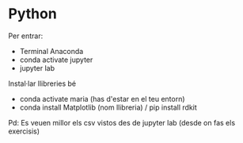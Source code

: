 # Python

Per entrar:

- Terminal Anaconda
- conda activate jupyter
- jupyter lab

Instal·lar llibreries bé

- conda activate maria (has d'estar en el teu entorn)
- conda install  Matplotlib (nom llibreria) / pip install rdkit

Pd: Es veuen millor els csv vistos des de jupyter lab (desde on fas els exercisis)
